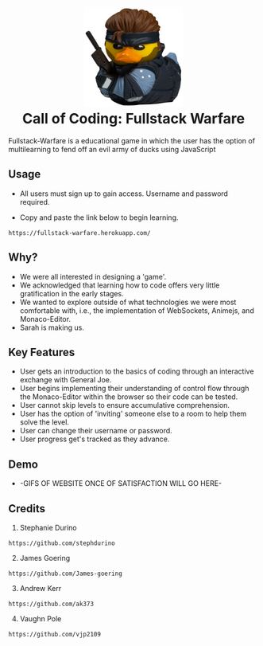 <h1 align='center'>
  <br>
<img src='public/generalJoe.png' width='200'>
  <br>
  Call of Coding: Fullstack Warfare
  </h1>

<p>
  Fullstack-Warfare is a educational game in which the user has the option of multilearning to fend off an evil army of ducks using JavaScript<p>

## Usage

* All users must sign up to gain access. Username and password required.
    
* Copy and paste the link below to begin learning.

```
https://fullstack-warfare.herokuapp.com/
```

## Why?

* We were all interested in designing a 'game'.
* We acknowledged that learning how to code offers very little gratification in the early stages.
* We wanted to explore outside of what technologies we were most comfortable with, i.e., the implementation of WebSockets, Animejs, and Monaco-Editor. 
* Sarah is making us.


## Key Features

* User gets an introduction to the basics of coding through an interactive exchange with General Joe.
* User begins implementing their understanding of control flow through the Monaco-Editor within the browser so their code can be tested.
* User cannot skip levels to ensure accumulative comprehension.
* User has the option of 'inviting' someone else to a room to help them solve the level.
* User can change their username or password.
* User progress get's tracked as they advance.


## Demo

* -GIFS OF WEBSITE ONCE OF SATISFACTION WILL GO HERE-

## Credits
1. Stephanie Durino
```
https://github.com/stephdurino
```
2. James Goering
```
https://github.com/James-goering
```
3. Andrew Kerr
```
https://github.com/ak373
```
4. Vaughn Pole
```
https://github.com/vjp2109
```
